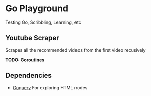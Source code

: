 # Go Playground
Testing Go, Scribbling, Learning, etc

## Youtube Scraper

Scrapes all the recommended videos from the first video recusively

**TODO: Goroutines**

## Dependencies
- [Goquery](https://github.com/PuerkitoBio/goquery) For exploring HTML nodes